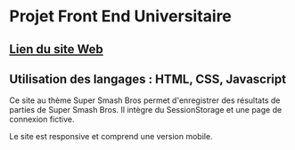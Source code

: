 # Projet Front End Universitaire

## [Lien du site Web](https://estremss.github.io/tournament_website/)

## Utilisation des langages : HTML, CSS, Javascript

Ce site au thème Super Smash Bros permet d'enregistrer des résultats de parties de Super Smash Bros.
Il intègre du SessionStorage et une page de connexion fictive.

Le site est responsive et comprend une version mobile.